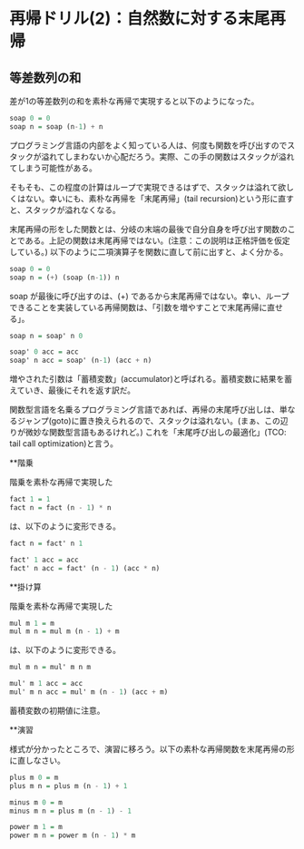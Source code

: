 # 再帰ドリル(2)：自然数に対する末尾再帰

## 等差数列の和

差が1の等差数列の和を素朴な再帰で実現すると以下のようになった。

```haskell
soap 0 = 0
soap n = soap (n-1) + n
```

プログラミング言語の内部をよく知っている人は、何度も関数を呼び出すのでスタックが溢れてしまわないか心配だろう。実際、この手の関数はスタックが溢れてしまう可能性がある。

そもそも、この程度の計算はループで実現できるはずで、スタックは溢れて欲しくはない。幸いにも、素朴な再帰を「末尾再帰」(tail recursion)という形に直すと、スタックが溢れなくなる。

末尾再帰の形をした関数とは、分岐の末端の最後で自分自身を呼び出す関数のことである。上記の関数は末尾再帰ではない。(注意：この説明は正格評価を仮定している。) 以下のように二項演算子を関数に直して前に出すと、よく分かる。

```haskell
soap 0 = 0
soap n = (+) (soap (n-1)) n
```

soap が最後に呼び出すのは、(+) であるから末尾再帰ではない。幸い、ループできることを実装している再帰関数は、「引数を増やすことで末尾再帰に直せる」。

```haskell
soap n = soap' n 0

soap' 0 acc = acc
soap' n acc = soap' (n-1) (acc + n)
```

増やされた引数は「蓄積変数」(accumulator)と呼ばれる。蓄積変数に結果を蓄えていき、最後にそれを返す訳だ。

関数型言語を名乗るプログラミング言語であれば、再帰の末尾呼び出しは、単なるジャンプ(goto)に置き換えられるので、スタックは溢れない。(まぁ、この辺りが微妙な関数型言語もあるけれど。) これを「末尾呼び出しの最適化」(TCO: tail call optimization)と言う。

**階乗

階乗を素朴な再帰で実現した

```haskell
fact 1 = 1
fact n = fact (n - 1) * n
```

は、以下のように変形できる。

```haskell
fact n = fact' n 1

fact' 1 acc = acc
fact' n acc = fact' (n - 1) (acc * n)
```

**掛け算

階乗を素朴な再帰で実現した

```haskell
mul m 1 = m
mul m n = mul m (n - 1) + m
```

は、以下のように変形できる。

```haskell
mul m n = mul' m n m

mul' m 1 acc = acc
mul' m n acc = mul' m (n - 1) (acc + m)
```

蓄積変数の初期値に注意。

**演習

様式が分かったところで、演習に移ろう。以下の素朴な再帰関数を末尾再帰の形に直しなさい。

```haskell
plus m 0 = m
plus m n = plus m (n - 1) + 1
```

```haskell
minus m 0 = m
minus m n = plus m (n - 1) - 1
```

```haskell
power m 1 = m
power m n = power m (n - 1) * m
```
